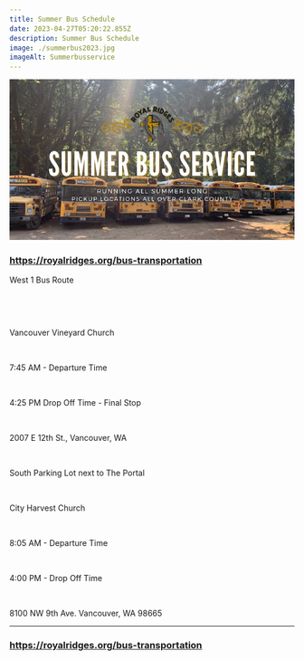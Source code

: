 ```yaml
---
title: Summer Bus Schedule
date: 2023-04-27T05:20:22.855Z
description: Summer Bus Schedule
image: ./summerbus2023.jpg
imageAlt: Summerbusservice
---
```

![Bus Service](summerbus2023.jpg "Bus Service")

### <https://royalridges.org/bus-transportation>

<div className="Text-center">

<p className="my-2"><span className="font-semibold">West 1 Bus Route</p> 

 <p>Vancouver Vineyard Church</p>

 <p>7:45 AM - Departure Time</p>

 <p>4:25 PM Drop Off Time - Final Stop</p>

 <p>2007 E 12th St., Vancouver, WA</p>

 <p>South Parking Lot next to The Portal</p>

 <p>City Harvest Church</p>

 <p>8:05 AM - Departure Time</p>

 <p>4:00 PM - Drop Off Time</p>

 <p>8100 NW 9th Ave. Vancouver, WA 98665</p>

</div>

<hr />



### <https://royalridges.org/bus-transportation>